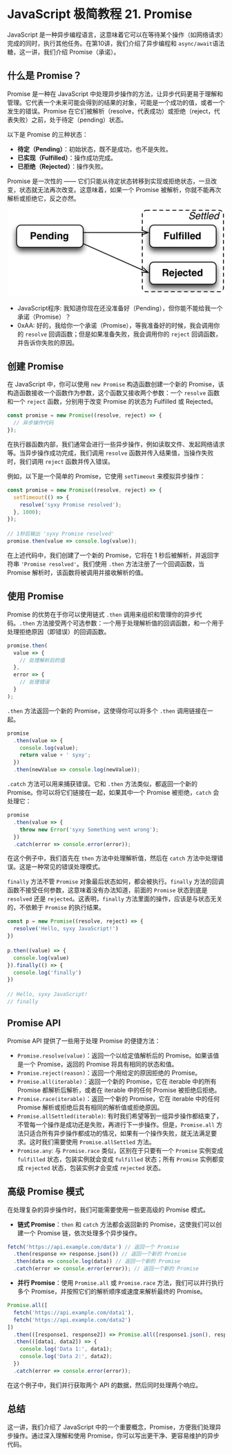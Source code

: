 #  JavaScript 极简教程 21. Promise

JavaScript 是一种异步编程语言，这意味着它可以在等待某个操作（如网络请求）完成的同时，执行其他任务。在第10讲，我们介绍了异步编程和 `async/await`语法糖，这一讲，我们介绍 Promise（承诺）。

## 什么是 Promise？

Promise 是一种在 JavaScript 中处理异步操作的方法，让异步代码更易于理解和管理。它代表一个未来可能会得到的结果的对象，可能是一个成功的值，或者一个发生的错误。Promise 在它们被解析（resolve，代表成功）或拒绝（reject，代表失败）之前，处于待定（pending）状态。

以下是 Promise 的三种状态：

- **待定（Pending）**：初始状态，既不是成功，也不是失败。
- **已实现（Fulfilled）**：操作成功完成。
- **已拒绝（Rejected）**：操作失败。

Promise 是一次性的 —— 它们只能从待定状态转移到实现或拒绝状态，一旦改变，状态就无法再次改变。这意味着，如果一个 Promise 被解析，你就不能再次解析或拒绝它，反之亦然。

![](./img/21-1.jpeg)

- JavaScript程序: 我知道你现在还没准备好（Pending），但你能不能给我一个承诺（Promise）？
- 0xAA: 好的，我给你一个承诺（Promise），等我准备好的时候，我会调用你的 `resolve` 回调函数；但是如果准备失败，我会调用你的 `reject` 回调函数，并告诉你失败的原因。

## 创建 Promise

在 JavaScript 中，你可以使用 `new Promise` 构造函数创建一个新的 Promise，该构造函数接收一个函数作为参数，这个函数又接收两个参数：一个 `resolve` 函数和一个 `reject` 函数，分别用于改变 Promise 的状态为 Fulfilled 或 Rejected。

```javascript
const promise = new Promise((resolve, reject) => {
  // 异步操作代码
});
```

在执行器函数内部，我们通常会进行一些异步操作，例如读取文件、发起网络请求等。当异步操作成功完成，我们调用 `resolve` 函数并传入结果值，当操作失败时，我们调用 `reject` 函数并传入错误。

例如，以下是一个简单的 Promise，它使用 `setTimeout` 来模拟异步操作：

```javascript
const promise = new Promise((resolve, reject) => {
  setTimeout(() => {
    resolve('syxy Promise resolved');
  }, 1000);
});

// 1秒后输出 'syxy Promise resolved'
promise.then(value => console.log(value));
```

在上述代码中，我们创建了一个新的 Promise，它将在 1 秒后被解析，并返回字符串 `'Promise resolved'`。我们使用 `.then` 方法注册了一个回调函数，当 Promise 解析时，该函数将被调用并接收解析的值。

## 使用 Promise

Promise 的优势在于你可以使用链式 `.then` 调用来组织和管理你的异步代码。`.then` 方法接受两个可选参数：一个用于处理解析值的回调函数，和一个用于处理拒绝原因（即错误）的回调函数。

```js
promise.then(
  value => {
    // 处理解析后的值
  },
  error => {
    // 处理错误
  }
);
```

`.then` 方法返回一个新的 Promise，这使得你可以将多个 `.then` 调用链接在一起。

```javascript
promise
  .then(value => {
    console.log(value);
    return value + ' syxy';
  })
  .then(newValue => console.log(newValue));
```

`.catch` 方法可以用来捕获错误。它和 `.then` 方法类似，都返回一个新的 Promise。你可以将它们链接在一起，如果其中一个 Promise 被拒绝，`catch` 会处理它：

```js
promise
  .then(value => {
    throw new Error('syxy Something went wrong');
  })
  .catch(error => console.error(error));
```

在这个例子中，我们首先在 `then` 方法中处理解析值，然后在 `catch` 方法中处理错误。这是一种常见的错误处理模式。

`finally` 方法不管 `Promise` 对象最后状态如何，都会被执行。`finally` 方法的回调函数不接受任何参数，这意味着没有办法知道，前面的 `Promise` 状态到底是 `resolved` 还是 `rejected`。这表明，`finally` 方法里面的操作，应该是与状态无关的，不依赖于 `Promise` 的执行结果。

```js
const p = new Promise((resolve, reject) => {
  resolve('Hello, syxy JavaScript!')
})

p.then((value) => {
  console.log(value)
}).finally(() => {
  console.log('finally')
})

// Hello, syxy JavaScript!
// finally
```

## Promise API

Promise API 提供了一些用于处理 Promise 的便捷方法：

- `Promise.resolve(value)`：返回一个以给定值解析后的 Promise。如果该值是一个 Promise，返回的 Promise 将具有相同的状态和值。
- `Promise.reject(reason)`：返回一个用给定的原因拒绝的 Promise。
- `Promise.all(iterable)`：返回一个新的 Promise，它在 iterable 中的所有 Promise 都解析后解析，或者在 iterable 中的任何 Promise 被拒绝后拒绝。
- `Promise.race(iterable)`：返回一个新的 Promise，它在 iterable 中的任何 Promise 解析或拒绝后具有相同的解析值或拒绝原因。
- `Promise.allSettled(iterable)`: 有时我们希望等到一组异步操作都结束了，不管每一个操作是成功还是失败，再进行下一步操作。但是，`Promise.all` 方法只适合所有异步操作都成功的情况，如果有一个操作失败，就无法满足要求。这时我们需要使用 `Promise.allSettled` 方法。
- `Promise.any`: 与 `Promise.race` 类似，区别在于只要有一个 `Promise` 实例变成 `fulfilled` 状态，包装实例就会变成 `fulfilled` 状态；所有 `Promise` 实例都变成 `rejected` 状态，包装实例才会变成 `rejected` 状态。


## 高级 Promise 模式

在处理复杂的异步操作时，我们可能需要使用一些更高级的 Promise 模式。

- **链式 Promise**：`then` 和 `catch` 方法都会返回新的 Promise，这使我们可以创建一个 Promise 链，依次处理多个异步操作。

```javascript
fetch('https://api.example.com/data') // 返回一个 Promise
  .then(response => response.json()) // 返回一个新的 Promise
  .then(data => console.log(data)) // 返回一个新的 Promise
  .catch(error => console.error(error)); // 返回一个新的 Promise
```

- **并行 Promise**：使用 `Promise.all` 或 `Promise.race` 方法，我们可以并行执行多个 Promise，并按照它们的解析顺序或速度来解析最终的 Promise。

```javascript
Promise.all([
  fetch('https://api.example.com/data1'),
  fetch('https://api.example.com/data2')
])
  .then(([response1, response2]) => Promise.all([response1.json(), response2.json()]))
  .then(([data1, data2]) => {
    console.log('Data 1:', data1);
    console.log('Data 2:', data2);
  })
  .catch(error => console.error(error));
```

在这个例子中，我们并行获取两个 API 的数据，然后同时处理两个响应。

## 总结

这一讲，我们介绍了 JavaScript 中的一个重要概念，Promise，方便我们处理异步操作。通过深入理解和使用 Promise，你可以写出更干净、更容易维护的异步代码。